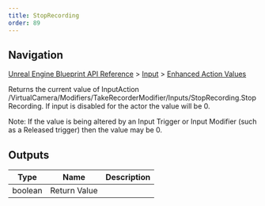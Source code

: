 ```yaml
---
title: StopRecording
order: 89
---
```

## Navigation

[Unreal Engine Blueprint API Reference](https://dev.epicgames.com/documentation/en-us/unreal-engine/BlueprintAPI) > [Input](https://dev.epicgames.com/documentation/en-us/unreal-engine/BlueprintAPI/Input) > [Enhanced Action Values](https://dev.epicgames.com/documentation/en-us/unreal-engine/BlueprintAPI/Input/EnhancedActionValues)

Returns the current value of InputAction /VirtualCamera/Modifiers/TakeRecorderModifier/Inputs/StopRecording.StopRecording. If input is disabled for the actor the value will be 0.

Note: If the value is being altered by an Input Trigger or Input Modifier (such as a Released trigger) then the value may be 0.

## Outputs

| Type | Name | Description |
| --- | --- | --- |
| boolean | Return Value |  |
